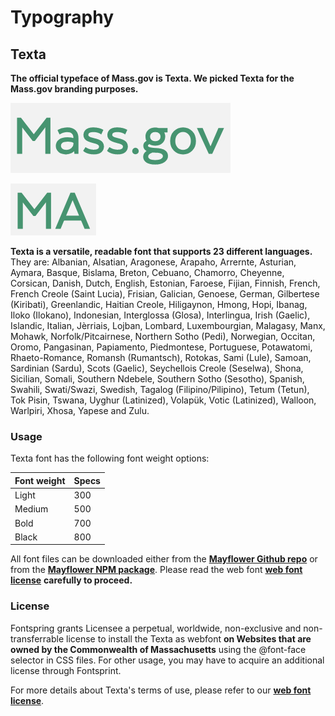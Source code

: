 # Typography

## Texta

**The official typeface of Mass.gov is Texta. We picked Texta for the Mass.gov branding purposes.**

![&quot;Mass.gov&quot; displaying in Texta](../.gitbook/assets/texta-massgov%20%281%29.png)

![&quot;MA&quot; displaying in Texta](../.gitbook/assets/texta-ma.png)

**Texta is a versatile, readable font that supports 23 different languages.** They are: Albanian, Alsatian, Aragonese, Arapaho, Arrernte, Asturian, Aymara, Basque, Bislama, Breton, Cebuano, Chamorro, Cheyenne, Corsican, Danish, Dutch, English, Estonian, Faroese, Fijian, Finnish, French, French Creole \(Saint Lucia\), Frisian, Galician, Genoese, German, Gilbertese \(Kiribati\), Greenlandic, Haitian Creole, Hiligaynon, Hmong, Hopi, Ibanag, Iloko \(Ilokano\), Indonesian, Interglossa \(Glosa\), Interlingua, Irish \(Gaelic\), Islandic, Italian, Jèrriais, Lojban, Lombard, Luxembourgian, Malagasy, Manx, Mohawk, Norfolk/Pitcairnese, Northern Sotho \(Pedi\), Norwegian, Occitan, Oromo, Pangasinan, Papiamento, Piedmontese, Portuguese, Potawatomi, Rhaeto-Romance, Romansh \(Rumantsch\), Rotokas, Sami \(Lule\), Samoan, Sardinian \(Sardu\), Scots \(Gaelic\), Seychellois Creole \(Seselwa\), Shona, Sicilian, Somali, Southern Ndebele, Southern Sotho \(Sesotho\), Spanish, Swahili, Swati/Swazi, Swedish, Tagalog \(Filipino/Pilipino\), Tetum \(Tetun\), Tok Pisin, Tswana, Uyghur \(Latinized\), Volapük, Votic \(Latinized\), Walloon, Warlpiri, Xhosa, Yapese and Zulu.

### Usage

Texta font has the following font weight options:

| Font weight | Specs |
| :--- | :--- |
| Light | 300 |
| Medium | 500 |
| Bold | 700 |
| Black | 800 |

All font files can be downloaded either from the [**Mayflower Github repo**](https://github.com/massgov/mayflower/tree/develop/assets/fonts) or from the [**Mayflower NPM package**](https://unpkg.com/@massds/mayflower@6.0.0/fonts/). Please read the web font [**web font license**](https://www.fontspring.com/lic/htswufoczd) ****carefully to proceed**.**

### License

Fontspring grants Licensee a perpetual, worldwide, non-exclusive and non-transferrable license to install the Texta as webfont **on Websites that are owned by the Commonwealth of Massachusetts** using the @font-face selector in CSS files. For other usage, you may have to acquire an additional license through Fontsprint.

For more details about Texta's terms of use, please refer to our [**web font license**](https://www.fontspring.com/lic/htswufoczd).
